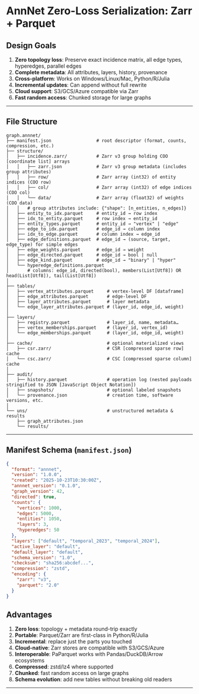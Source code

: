 # AnnNet Zero-Loss Serialization: Zarr + Parquet

## Design Goals
1. **Zero topology loss**: Preserve exact incidence matrix, all edge types, hyperedges, parallel edges
2. **Complete metadata**: All attributes, layers, history, provenance
3. **Cross-platform**: Works on Windows/Linux/Mac, Python/R/Julia
4. **Incremental updates**: Can append without full rewrite
5. **Cloud support**: S3/GCS/Azure compatible via Zarr
6. **Fast random access**: Chunked storage for large graphs

---

## File Structure

```
graph.annnet/
├── manifest.json                 # root descriptor (format, counts, compression, etc.)
├── structure/
│   ├── incidence.zarr/           # Zarr v3 group holding COO [coordinate list] arrays
│   │   ├── zarr.json             # Zarr v3 group metadata (includes group attributes)
│   │   ├── row/                  # Zarr array (int32) of entity indices (COO row)
│   │   ├── col/                  # Zarr array (int32) of edge indices   (COO col)
│   │   └── data/                 # Zarr array (float32) of weights       (COO data)
│   │   # group attributes include: {"shape": [n_entities, n_edges]}
│   ├── entity_to_idx.parquet     # entity_id → row index
│   ├── idx_to_entity.parquet     # row index → entity_id
│   ├── entity_types.parquet      # entity_id → "vertex" | "edge"
│   ├── edge_to_idx.parquet       # edge_id → column index
│   ├── idx_to_edge.parquet       # column index → edge_id
│   ├── edge_definitions.parquet  # edge_id → (source, target, edge_type) for simple edges
│   ├── edge_weights.parquet      # edge_id → weight
│   ├── edge_directed.parquet     # edge_id → bool | null
│   ├── edge_kind.parquet         # edge_id → "binary" | "hyper"
│   └── hyperedge_definitions.parquet
│       # columns: edge_id, directed(bool), members(List[Utf8]) OR head(List[Utf8]), tail(List[Utf8])
│
├── tables/
│   ├── vertex_attributes.parquet     # vertex-level DF [dataframe]
│   ├── edge_attributes.parquet       # edge-level DF
│   ├── layer_attributes.parquet      # layer metadata
│   └── edge_layer_attributes.parquet # (layer_id, edge_id, weight)
│
├── layers/
│   ├── registry.parquet              # layer_id, name, metadata…
│   ├── vertex_memberships.parquet    # (layer_id, vertex_id)
│   └── edge_memberships.parquet      # (layer_id, edge_id, weight)
│
├── cache/                            # optional materialized views
│   ├── csr.zarr/                     # CSR [compressed sparse row] cache
│   └── csc.zarr/                     # CSC [compressed sparse column] cache
│
├── audit/
│   ├── history.parquet               # operation log (nested payloads stringified to JSON [JavaScript Object Notation])
│   ├── snapshots/                    # optional labeled snapshots
│   └── provenance.json               # creation time, software versions, etc.
│
└── uns/                              # unstructured metadata & results
    ├── graph_attributes.json
    └── results/
```

---

## Manifest Schema (`manifest.json`)

```json
{
  "format": "annnet",
  "version": "1.0.0",
  "created": "2025-10-23T10:30:00Z",
  "annnet_version": "0.1.0",
  "graph_version": 42,
  "directed": true,
  "counts": {
    "vertices": 1000,
    "edges": 5000,
    "entities": 1050,
    "layers": 3,
    "hyperedges": 50
  },
  "layers": ["default", "temporal_2023", "temporal_2024"],
  "active_layer": "default",
  "default_layer": "default",
  "schema_version": "1.0",
  "checksum": "sha256:abcdef...",
  "compression": "zstd",
  "encoding": {
    "zarr": "v3",
    "parquet": "2.0"
  }
}
```

## Advantages

1. **Zero loss**: topology + metadata round-trip exactly
2. **Portable**: Parquet/Zarr are first-class in Python/R/Julia
3. **Incremental**: replace just the parts you touched
4. **Cloud-native**: Zarr stores are compatible with S3/GCS/Azure
5. **Interoperable**: PaParquet works with Pandas/DuckDB/Arrow ecosystems
6. **Compressed**: zstd/lz4 where supported
7. **Chunked**: fast random access on large graphs
8. **Schema evolution**: add new tables without breaking old readers

---


